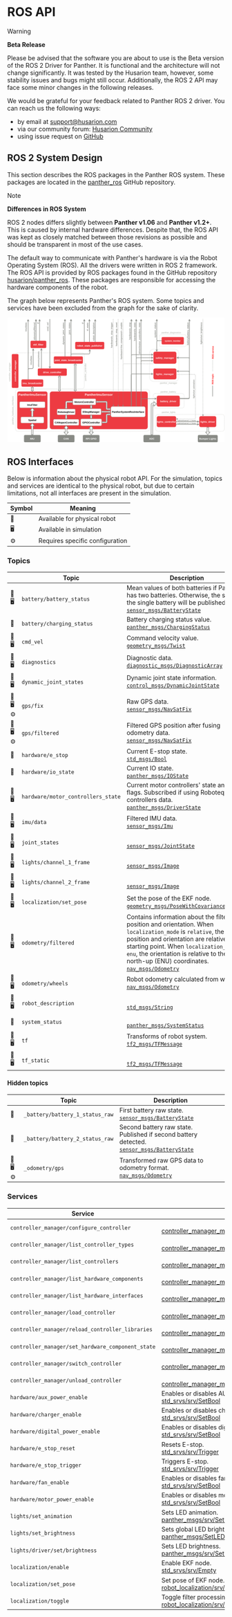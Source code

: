 # ROS API

> [!WARNING]
> **Beta Release**
>
> Please be advised that the software you are about to use is the Beta version of the ROS 2 Driver for Panther. It is functional and the architecture will not change significantly. It was tested by the Husarion team, however, some stability issues and bugs might still occur. Additionally, the ROS 2 API may face some minor changes in the following releases.
>
> We would be grateful for your feedback related to Panther ROS 2 driver. You can reach us the following ways:
>
> - by email at [support@husarion.com](mailto:support@husarion.com)
> - via our community forum: [Husarion Community](https://community.husarion.com)
> - using issue request on [GitHub](https://github.com/husarion/panther_ros/issues)

## ROS 2 System Design

This section describes the ROS packages in the Panther ROS system. These packages are located in the [panther_ros](https://github.com/husarion/panther_ros) GitHub repository.

> [!NOTE]
> **Differences in ROS System**
>
> ROS 2 nodes differs slightly between **Panther v1.06** and **Panther v1.2+**. This is caused by internal hardware differences. Despite that, the ROS API was kept as closely matched between those revisions as possible and should be transparent in most of the use cases.

<!-- TODO: add this differences -->

The default way to communicate with Panther's hardware is via the Robot Operating System (ROS). All the drivers were written in ROS 2 framework. The ROS API is provided by ROS packages found in the GitHub repository [husarion/panther_ros](https://github.com/husarion/panther_ros). These packages are responsible for accessing the hardware components of the robot.

The graph below represents Panther's ROS system. Some topics and services have been excluded from the graph for the sake of clarity.

![Panther ROS 2 API Diagram](.docs/panther_ros2_api_diagram.png)

## ROS Interfaces

Below is information about the physical robot API. For the simulation, topics and services are identical to the physical robot, but due to certain limitations, not all interfaces are present in the simulation.

| Symbol | Meaning                         |
| ------ | ------------------------------- |
| 🤖      | Available for physical robot    |
| 🖥️      | Available in simulation         |
| ⚙️      | Requires specific configuration |

### Topics

|     | Topic                              | Description                                                                                                                                                                                                                                                                                                                                                               |
| --- | ---------------------------------- | ------------------------------------------------------------------------------------------------------------------------------------------------------------------------------------------------------------------------------------------------------------------------------------------------------------------------------------------------------------------------- |
| 🤖🖥️  | `battery/battery_status`           | Mean values of both batteries if Panther has two batteries. Otherwise, the state of the single battery will be published.<br/> [`sensor_msgs/BatteryState`](https://docs.ros2.org/latest/api/sensor_msgs/msg/BatteryState.html)                                                                                                                                           |
| 🤖   | `battery/charging_status`          | Battery charging status value.<br/> [`panther_msgs/ChargingStatus`](https://github.com/husarion/panther_msgs)                                                                                                                                                                                                                                                             |
| 🤖🖥️  | `cmd_vel`                          | Command velocity value.<br/> [`geometry_msgs/Twist`](https://docs.ros2.org/latest/api/geometry_msgs/msg/Twist.html)                                                                                                                                                                                                                                                       |
| 🤖🖥️  | `diagnostics`                      | Diagnostic data.<br/> [`diagnostic_msgs/DiagnosticArray`](https://docs.ros2.org/latest/api/diagnostic_msgs/msg/DiagnosticArray.html)                                                                                                                                                                                                                                      |
| 🤖🖥️  | `dynamic_joint_states`             | Dynamic joint state information.<br/> [`control_msgs/DynamicJointState`](https://github.com/ros-controls/control_msgs/blob/master/control_msgs/msg/DynamicJointState.msg)                                                                                                                                                                                                 |
| 🤖🖥️⚙️ | `gps/fix`                          | Raw GPS data.<br/> [`sensor_msgs/NavSatFix`](https://docs.ros2.org/latest/api/sensor_msgs/msg/NavSatFix.html)                                                                                                                                                                                                                                                             |
| 🤖🖥️⚙️ | `gps/filtered`                     | Filtered GPS position after fusing odometry data.<br/> [`sensor_msgs/NavSatFix`](https://docs.ros2.org/latest/api/sensor_msgs/msg/NavSatFix.html)                                                                                                                                                                                                                         |
| 🤖   | `hardware/e_stop`                  | Current E-stop state.<br/> [`std_msgs/Bool`](https://docs.ros.org/en/latest/api/std_msgs/html/msg/Bool.html)                                                                                                                                                                                                                                                              |
| 🤖   | `hardware/io_state`                | Current IO state.<br/> [`panther_msgs/IOState`](https://github.com/husarion/panther_msgs)                                                                                                                                                                                                                                                                                 |
| 🤖🖥️  | `hardware/motor_controllers_state` | Current motor controllers' state and error flags. Subscribed if using Roboteq motor controllers data.<br/> [`panther_msgs/DriverState`](https://github.com/husarion/panther_msgs)                                                                                                                                                                                         |
| 🤖🖥️  | `imu/data`                         | Filtered IMU data.<br/> [`sensor_msgs/Imu`](https://docs.ros2.org/latest/api/sensor_msgs/msg/Imu.html)                                                                                                                                                                                                                                                                    |
| 🤖🖥️  | `joint_states`                     | <br/> [`sensor_msgs/JointState`](https://docs.ros2.org/latest/api/sensor_msgs/msg/JointState.html)                                                                                                                                                                                                                                                                        |
| 🤖🖥️  | `lights/channel_1_frame`           | <br/> [`sensor_msgs/Image`](https://docs.ros2.org/latest/api/sensor_msgs/msg/Image.html)                                                                                                                                                                                                                                                                                  |
| 🤖🖥️  | `lights/channel_2_frame`           | <br/> [`sensor_msgs/Image`](https://docs.ros2.org/latest/api/sensor_msgs/msg/Image.html)                                                                                                                                                                                                                                                                                  |
| 🤖🖥️  | `localization/set_pose`            | Set the pose of the EKF node.<br/> [`geometry_msgs/PoseWithCovarianceStamped`](https://docs.ros2.org/latest/api/geometry_msgs/msg/PoseWithCovarianceStamped.html)                                                                                                                                                                                                         |
| 🤖🖥️  | `odometry/filtered`                | Contains information about the filtered position and orientation. When `localization_mode` is `relative`, the position and orientation are relative to the starting point. When `localization_mode` is `enu`, the orientation is relative to the east-north-up (ENU) coordinates.<br/> [`nav_msgs/Odometry`](https://docs.ros2.org/latest/api/nav_msgs/msg/Odometry.html) |
| 🤖🖥️  | `odometry/wheels`                  | Robot odometry calculated from wheels.<br/> [`nav_msgs/Odometry`](https://docs.ros2.org/latest/api/nav_msgs/msg/Odometry.html)                                                                                                                                                                                                                                            |
| 🤖🖥️  | `robot_description`                | <br/> [`std_msgs/String`](https://docs.ros2.org/latest/api/std_msgs/msg/String.html)                                                                                                                                                                                                                                                                                      |
| 🤖   | `system_status`                    | <br/> [`panther_msgs/SystemStatus`](https://github.com/husarion/panther_msgs)                                                                                                                                                                                                                                                                                             |
| 🤖🖥️  | `tf`                               | Transforms of robot system.<br/> [`tf2_msgs/TFMessage`](https://docs.ros2.org/latest/api/tf2_msgs/msg/TFMessage.html)                                                                                                                                                                                                                                                     |
| 🤖🖥️  | `tf_static`                        | <br/> [`tf2_msgs/TFMessage`](https://docs.ros2.org/latest/api/tf2_msgs/msg/TFMessage.html)                                                                                                                                                                                                                                                                                |

#### Hidden topics

|     | Topic                           | Description                                                                                                                                                           |
| --- | ------------------------------- | --------------------------------------------------------------------------------------------------------------------------------------------------------------------- |
| 🤖   | `_battery/battery_1_status_raw` | First battery raw state.<br/> [`sensor_msgs/BatteryState`](https://docs.ros2.org/latest/api/sensor_msgs/msg/BatteryState.html)                                        |
| 🤖   | `_battery/battery_2_status_raw` | Second battery raw state. Published if second battery detected.<br/> [`sensor_msgs/BatteryState`](https://docs.ros2.org/latest/api/sensor_msgs/msg/BatteryState.html) |
| 🤖🖥️⚙️ | `_odometry/gps`                 | Transformed raw GPS data to odometry format.<br/> [`nav_msgs/Odometry`](https://docs.ros2.org/latest/api/nav_msgs/msg/Odometry.html)                                  |

### Services

| Service                                           | Description                                                                                                                                                 |
| ------------------------------------------------- | ----------------------------------------------------------------------------------------------------------------------------------------------------------- |
| `controller_manager/configure_controller`         | <br/> [controller_manager_msgs/srv/ConfigureController](https://github.com/ros-controls/ros2_control/tree/master/controller_manager_msgs)                   |
| `controller_manager/list_controller_types`        | <br/> [controller_manager_msgs/srv/ListControllerTypes](https://github.com/ros-controls/ros2_control/tree/master/controller_manager_msgs)                   |
| `controller_manager/list_controllers`             | <br/> [controller_manager_msgs/srv/ListControllers](https://github.com/ros-controls/ros2_control/tree/master/controller_manager_msgs)                       |
| `controller_manager/list_hardware_components`     | <br/> [controller_manager_msgs/srv/ListHardwareComponents](https://github.com/ros-controls/ros2_control/tree/master/controller_manager_msgs)                |
| `controller_manager/list_hardware_interfaces`     | <br/> [controller_manager_msgs/srv/ListHardwareInterfaces](https://github.com/ros-controls/ros2_control/tree/master/controller_manager_msgs)                |
| `controller_manager/load_controller`              | <br/> [controller_manager_msgs/srv/LoadController](https://github.com/ros-controls/ros2_control/tree/master/controller_manager_msgs)                        |
| `controller_manager/reload_controller_libraries`  | <br/> [controller_manager_msgs/srv/ReloadControllerLibraries](https://github.com/ros-controls/ros2_control/tree/master/controller_manager_msgs)             |
| `controller_manager/set_hardware_component_state` | <br/> [controller_manager_msgs/srv/SetHardwareComponentState](https://github.com/ros-controls/ros2_control/tree/master/controller_manager_msgs)             |
| `controller_manager/switch_controller`            | <br/> [controller_manager_msgs/srv/SwitchController](https://github.com/ros-controls/ros2_control/tree/master/controller_manager_msgs)                      |
| `controller_manager/unload_controller`            | <br/> [controller_manager_msgs/srv/UnloadController](https://github.com/ros-controls/ros2_control/tree/master/controller_manager_msgs)                      |
| `hardware/aux_power_enable`                       | Enables or disables AUX power.<br/> [std_srvs/srv/SetBool](https://docs.ros2.org/latest/api/std_srvs/srv/SetBool.html)                                      |
| `hardware/charger_enable`                         | Enables or disables charger.<br/> [std_srvs/srv/SetBool](https://docs.ros2.org/latest/api/std_srvs/srv/SetBool.html)                                        |
| `hardware/digital_power_enable`                   | Enables or disables digital power.<br/> [std_srvs/srv/SetBool](https://docs.ros2.org/latest/api/std_srvs/srv/SetBool.html)                                  |
| `hardware/e_stop_reset`                           | Resets E-stop.<br/> [std_srvs/srv/Trigger](https://docs.ros2.org/latest/api/std_srvs/srv/Trigger.html)                                                      |
| `hardware/e_stop_trigger`                         | Triggers E-stop.<br/> [std_srvs/srv/Trigger](https://docs.ros2.org/latest/api/std_srvs/srv/Trigger.html)                                                    |
| `hardware/fan_enable`                             | Enables or disables fan.<br/> [std_srvs/srv/SetBool](https://docs.ros2.org/latest/api/std_srvs/srv/SetBool.html)                                            |
| `hardware/motor_power_enable`                     | Enables or disables motor power.<br/> [std_srvs/srv/SetBool](https://docs.ros2.org/latest/api/std_srvs/srv/SetBool.html)                                    |
| `lights/set_animation`                            | Sets LED animation.<br/> [panther_msgs/srv/SetLEDAnimation](https://github.com/husarion/panther_msgs)                                                       |
| `lights/set_brightness`                           | Sets global LED brightness, value ranges from **0.0** to **1.0**.<br/> [panther_msgs/SetLEDBrightness](https://github.com/husarion/panther_msgs)            |
| `lights/driver/set/brightness`                    | Sets LED brightness.<br/> [panther_msgs/srv/SetLEDBrightness](https://github.com/husarion/panther_msgs)                                                     |
| `localization/enable`                             | Enable EKF node.<br/> [std_srvs/srv/Empty](https://docs.ros2.org/latest/api/std_srvs/srv/Empty.html)                                                        |
| `localization/set_pose`                           | Set pose of EKF node.<br/> [robot_localization/srv/SetPose](https://github.com/cra-ros-pkg/robot_localization/tree/ros2)                                    |
| `localization/toggle`                             | Toggle filter processing in the EKF node.<br/> [robot_localization/srv/ToggleFilterProcessing](https://github.com/cra-ros-pkg/robot_localization/tree/ros2) |
